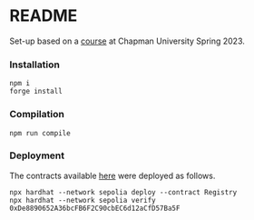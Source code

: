 # README

Set-up based on a [course](https://github.com/alexhkurz/introduction-to-smart-contracts) at Chapman University Spring 2023.

### Installation

```
npm i 
forge install
```

### Compilation

```
npm run compile
```

### Deployment

The contracts available [here](https://sepolia.etherscan.io/address/0xDe8890652A36bcFB6F2C90cbEC6d12aCfD57Ba5F#code) were deployed as follows.

```
npx hardhat --network sepolia deploy --contract Registry
npx hardhat --network sepolia verify 0xDe8890652A36bcFB6F2C90cbEC6d12aCfD57Ba5F
```
